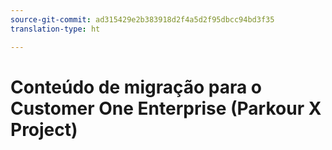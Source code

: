 ```yaml
---
source-git-commit: ad315429e2b383918d2f4a5d2f95dbcc94bd3f35
translation-type: ht

---
```

# Conteúdo de migração para o Customer One Enterprise (Parkour X Project)

